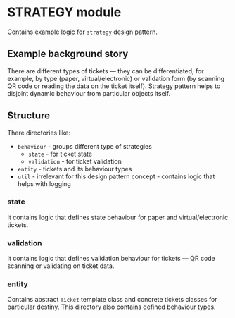 # STRATEGY module

Contains example logic for `strategy` design pattern.

## Example background story

There are different types of tickets — they can be differentiated, for example, by type (paper, virtual/electronic)
or validation form (by scanning QR code or reading the data on the ticket itself).
Strategy pattern helps to disjoint dynamic behaviour from particular objects itself.

## Structure

There directories like:

- `behaviour` - groups different type of strategies
    - `state` - for ticket state
    - `validation` - for ticket validation
- `entity` - tickets and its behaviour types
- `util` - irrelevant for this design pattern concept - contains logic that helps with logging

### state
It contains logic that defines state behaviour for paper and virtual/electronic tickets.

### validation
It contains logic that defines validation behaviour for tickets — QR code scanning or validating on ticket data.

### entity
Contains abstract `Ticket` template class and concrete tickets classes for particular destiny.
This directory also contains defined behaviour types.


